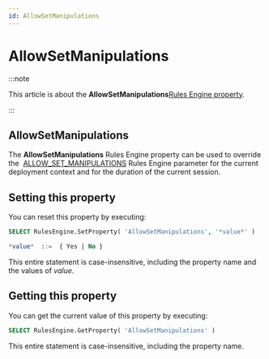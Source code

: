 ```yaml
---
id: AllowSetManipulations
---
```


# AllowSetManipulations




:::note

This article is about the **AllowSetManipulations**[Rules Engine property](/docs/Modeller_and_Rules_Engine/Rules_Engine_properties).

:::

## **AllowSetManipulations**

The **AllowSetManipulations** Rules Engine property can be used to override the  [ALLOW_SET_MANIPULATIONS](/docs/Modeller_and_Rules_Engine/Introducing_USoft_Modeller_and_Rules_Engine/Rules_Engine_parameters.md) Rules Engine parameter for the current deployment context and for the duration of the current session.

## Setting this property

You can reset this property by executing:

```sql
SELECT RulesEngine.SetProperty( 'AllowSetManipulations', '*value*' )

*value*  ::=  { Yes | No }
```

This entire statement is case-insensitive, including the property name and the values of *value*.

## Getting this property

You can get the current value of this property by executing:

```sql
SELECT RulesEngine.GetProperty( 'AllowSetManipulations' )
```

This entire statement is case-insensitive, including the property name.

 

 